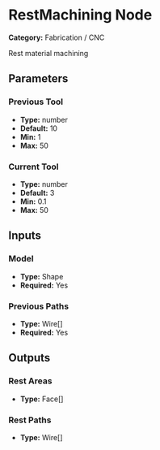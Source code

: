 
# RestMachining Node

**Category:** Fabrication / CNC

Rest material machining

## Parameters


### Previous Tool
- **Type:** number
- **Default:** 10
- **Min:** 1
- **Max:** 50



### Current Tool
- **Type:** number
- **Default:** 3
- **Min:** 0.1
- **Max:** 50



## Inputs


### Model
- **Type:** Shape
- **Required:** Yes



### Previous Paths
- **Type:** Wire[]
- **Required:** Yes



## Outputs


### Rest Areas
- **Type:** Face[]



### Rest Paths
- **Type:** Wire[]




